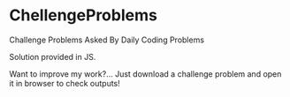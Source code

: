 # ChellengeProblems
Challenge Problems Asked By Daily Coding Problems

Solution provided in JS.

Want to improve my work?... Just download a challenge problem and open it in browser to check outputs!
